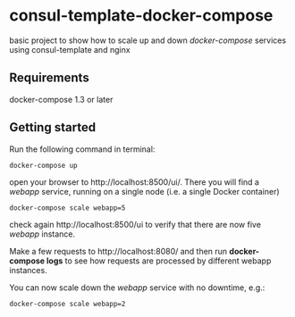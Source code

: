 # consul-template-docker-compose

basic project to show how to scale up and down _docker-compose_ services using consul-template and nginx

## Requirements

docker-compose 1.3 or later

## Getting started

Run the following command in terminal:

    docker-compose up

open your browser to http://localhost:8500/ui/. There you will find a _webapp_ service, running on a single node (i.e. a single Docker container)

    docker-compose scale webapp=5

check again http://localhost:8500/ui to verify that there are now five _webapp_ instance.

Make a few requests to http://localhost:8080/ and then run __docker-compose logs__ to see how requests are processed by different webapp instances.

You can now scale down the _webapp_ service with no downtime, e.g.:

    docker-compose scale webapp=2